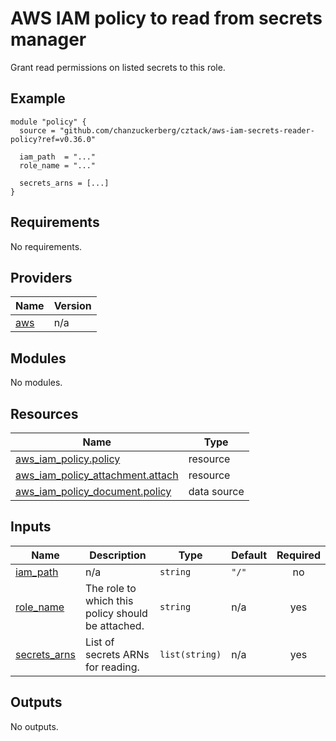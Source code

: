 # AWS IAM policy to read from secrets manager

Grant read permissions on listed secrets to this role.

## Example

```hcl
module "policy" {
  source = "github.com/chanzuckerberg/cztack/aws-iam-secrets-reader-policy?ref=v0.36.0"

  iam_path  = "..."
  role_name = "..."

  secrets_arns = [...]
}
```

<!-- START -->
## Requirements

No requirements.

## Providers

| Name | Version |
|------|---------|
| <a name="provider_aws"></a> [aws](#provider\_aws) | n/a |

## Modules

No modules.

## Resources

| Name | Type |
|------|------|
| [aws_iam_policy.policy](https://registry.terraform.io/providers/hashicorp/aws/latest/docs/resources/iam_policy) | resource |
| [aws_iam_policy_attachment.attach](https://registry.terraform.io/providers/hashicorp/aws/latest/docs/resources/iam_policy_attachment) | resource |
| [aws_iam_policy_document.policy](https://registry.terraform.io/providers/hashicorp/aws/latest/docs/data-sources/iam_policy_document) | data source |

## Inputs

| Name | Description | Type | Default | Required |
|------|-------------|------|---------|:--------:|
| <a name="input_iam_path"></a> [iam\_path](#input\_iam\_path) | n/a | `string` | `"/"` | no |
| <a name="input_role_name"></a> [role\_name](#input\_role\_name) | The role to which this policy should be attached. | `string` | n/a | yes |
| <a name="input_secrets_arns"></a> [secrets\_arns](#input\_secrets\_arns) | List of secrets ARNs for reading. | `list(string)` | n/a | yes |

## Outputs

No outputs.
<!-- END -->
